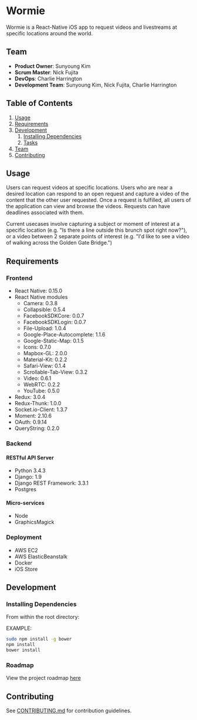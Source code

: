 # Wormie

Wormie is a React-Native iOS app to request videos and livestreams at specific locations around the world.

## Team

- __Product Owner__: Sunyoung Kim
- __Scrum Master__: Nick Fujita
- __DevOps__: Charlie Harrington
- __Development Team__: Sunyoung Kim, Nick Fujita, Charlie Harrington

## Table of Contents

1. [Usage](#Usage)
2. [Requirements](#requirements)
3. [Development](#development)
	1. [Installing Dependencies](#installing-dependencies)
	2. [Tasks](#tasks)
4. [Team](#team)
5. [Contributing](#contributing)

## Usage

Users can request videos at specific locations. Users who are near a desired location can respond to an open request and capture a video of the content that the other user requested. Once a request is fulfilled, all users of the application can view and browse the videos. Requests can have deadlines associated with them.

Current usecases involve capturing a subject or moment of interest at a specific location (e.g. "Is there a line outside this brunch spot right now?"), or a video between 2 separate points of interest (e.g. "I'd like to see a video of walking across the Golden Gate Bridge.")

## Requirements

### Frontend

- React Native: 0.15.0
- React Native modules
  - Camera: 0.3.8
  - Collapsible: 0.5.4
  - FacebookSDKCore: 0.0.7
  - FacebookSDKLogin: 0.0.7
  - File-Upload: 1.0.4
  - Google-Place-Autocomplete: 1.1.6
  - Google-Static-Map: 0.1.5
  - Icons: 0.7.0
  - Mapbox-GL: 2.0.0
  - Material-Kit: 0.2.2
  - Safari-View: 0.1.4
  - Scrollable-Tab-View: 0.3.2
  - Video: 0.6.1
  - WebRTC: 0.2.2
  - YouTube: 0.5.0
- Redux: 3.0.4
- Redux-Thunk: 1.0.0
- Socket.io-Client: 1.3.7
- Moment: 2.10.6
- OAuth: 0.9.14
- QueryString: 0.2.0

### Backend

#### RESTful API Server
- Python 3.4.3
- Django: 1.9
- Django REST Framework: 3.3.1
- Postgres

#### Micro-services
- Node
- GraphicsMagick

### Deployment

- AWS EC2
- AWS ElasticBeanstalk
- Docker
- iOS Store

## Development

### Installing Dependencies

From within the root directory:

EXAMPLE:

```sh
sudo npm install -g bower
npm install
bower install
```

### Roadmap

View the project roadmap [here](https://github.com/trusty-cd-rom/wormie/issues)


## Contributing

See [CONTRIBUTING.md](CONTRIBUTING.md) for contribution guidelines.
